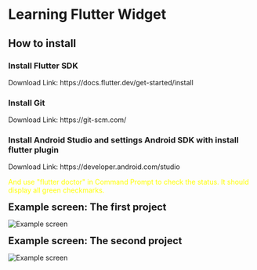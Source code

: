 <h1>Learning Flutter Widget</h1>

<h2>How to install</h2>

<h3>Install Flutter SDK</h3>
Download Link: https://docs.flutter.dev/get-started/install
<h3>Install Git</h3>
Download Link: https://git-scm.com/
<h3>Install Android Studio and settings Android SDK with install flutter plugin</h3>
Download Link: https://developer.android.com/studio

<p style="color: yellow !important;">And use "flutter doctor" in Command Prompt to check the status. It should display all green checkmarks.</p>

<strong style="font-size: 20px !important;">Example screen: The first project</strong><br>

![Example screen](Example%1.png)

<strong style="font-size: 20px !important;">Example screen: The second project</strong><br>

![Example screen](Example%2.png)

